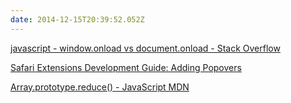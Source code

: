 ```yaml
---
date: 2014-12-15T20:39:52.052Z
---
```

[javascript - window.onload vs document.onload - Stack Overflow](http://stackoverflow.com/questions/588040/window-onload-vs-document-onload)

[Safari Extensions Development Guide: Adding Popovers](https://developer.apple.com/library/safari/documentation/Tools/Conceptual/SafariExtensionGuide/AddingPopovers/AddingPopovers.html#//apple_ref/doc/uid/TP40009977-CH21-SW1)

[Array.prototype.reduce() - JavaScript MDN](https://developer.mozilla.org/en/docs/Web/JavaScript/Reference/Global_Objects/Array/reduce)

